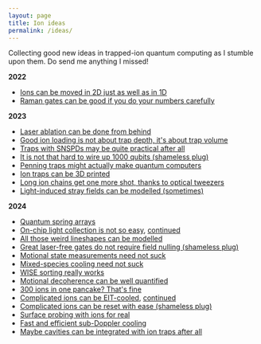 ```yaml
---
layout: page
title: Ion ideas
permalink: /ideas/
---
```


Collecting good new ideas in trapped-ion quantum computing as I stumble upon them. Do send me anything I missed!

**2022**
- [Ions can be moved in 2D just as well as in 1D](https://arxiv.org/abs/2206.11888)
- [Raman gates can be good if you do your numbers carefully](https://arxiv.org/abs/2211.00744)

**2023**
- [Laser ablation can be done from behind](https://arxiv.org/abs/2302.07639)
- [Good ion loading is not about trap depth, it's about trap volume](https://arxiv.org/abs/2303.02143)
- [Traps with SNSPDs may be quite practical after all](https://arxiv.org/pdf/2302.01462.pdf)
- [It is not that hard to wire up 1000 qubits (shameless plug)](https://arxiv.org/abs/2305.12773)
- [Penning traps might actually make quantum computers](https://arxiv.org/abs/2308.07672)
- [Ion traps can be 3D printed](https://arxiv.org/pdf/2310.00595.pdf)
- [Long ion chains get one more shot, thanks to optical tweezers](https://arxiv.org/pdf/2311.01168.pdf)
- [Light-induced stray fields can be modelled (sometimes)](https://arxiv.org/pdf/2312.00059.pdf)

**2024**
- [Quantum spring arrays](https://arxiv.org/pdf/2406.02406)
- [On-chip light collection is not so easy](https://arxiv.org/abs/2401.06850), [continued](https://arxiv.org/abs/2408.07068)
- [All those weird lineshapes can be modelled](https://arxiv.org/pdf/2402.01594)
- [Great laser-free gates do not require field nulling (shameless plug)](https://arxiv.org/abs/2407.07694)
- [Motional state measurements need not suck](https://arxiv.org/abs/2402.10041)
- [Mixed-species cooling need not suck](https://arxiv.org/abs/2403.02315)
- [WISE sorting really works](https://arxiv.org/abs/2403.00756)
- [Motional decoherence can be well quantified](https://arxiv.org/pdf/2405.15237)
- [300 ions in one pancake? That's fine](https://arxiv.org/pdf/2408.03801)
- [Complicated ions can be EIT-cooled](https://arxiv.org/pdf/2408.13407), [continued](https://arxiv.org/pdf/2408.12075)
- [Complicated ions can be reset with ease (shameless plug)](https://arxiv.org/abs/2409.05805)
- [Surface probing with ions for real](https://arxiv.org/abs/2412.17528)
- [Fast and efficient sub-Doppler cooling](https://arxiv.org/abs/2411.06026)
- [Maybe cavities can be integrated with ion traps after all](https://arxiv.org/abs/2409.05123)



